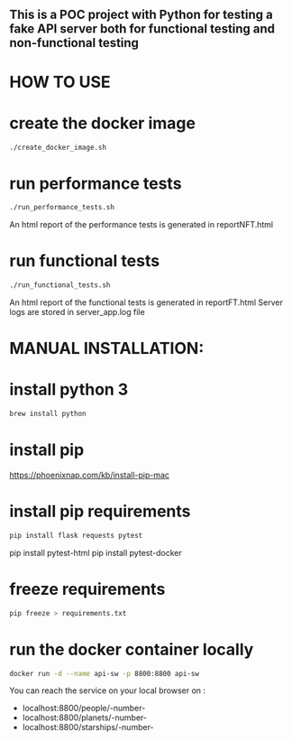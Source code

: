 ## This is a POC project with Python for testing a fake API server both for functional testing and non-functional testing
# HOW TO USE

# create the docker image

```sh
./create_docker_image.sh
```


#  run performance tests
```sh
./run_performance_tests.sh
```
An html report of the performance tests is generated in reportNFT.html
# run functional tests
```sh
./run_functional_tests.sh
```
An html report of the functional tests is generated in reportFT.html
Server logs are stored in server_app.log file


# MANUAL INSTALLATION:



# install python 3

```sh
brew install python
```

# install pip

https://phoenixnap.com/kb/install-pip-mac


# install pip requirements
```sh
pip install flask requests pytest
```
pip install pytest-html
pip install pytest-docker
# freeze requirements
```sh
pip freeze > requirements.txt
```



#  run the docker container locally
```sh
docker run -d --name api-sw -p 8800:8800 api-sw
```
You can reach the service on your local browser on : 
* localhost:8800/people/-number-   
* localhost:8800/planets/-number-   
* localhost:8800/starships/-number-   
